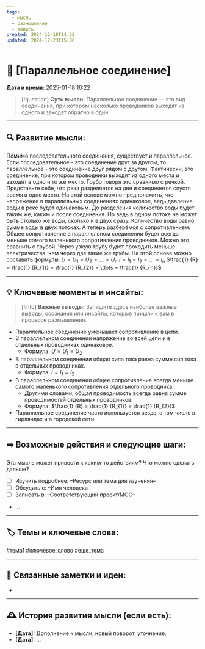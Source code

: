 ```yaml
---
tags:
  - мысль
  - размышление
  - запись
created: 2024-12-18T14:32
updated: 2024-12-23T15:06
---
```


# 💭  [Параллельное соединение]

**Дата и время:** 2025-01-18 16:22

> [!question] **Суть мысли:**
> Параллельное соединение — это вид соединения, при котором несколько проводников выходят из одного и заходят обратно в один.

---

## 🔍 Развитие мысли:

Помимо последовательного соединения, существует и параллельное. Если последовательное - это соединение друг за другом, то параллельное - это соединение друг рядом с другом. Фактически, это соединение, при котором проводники выходят из одного места и заходят в одно и то же место. 
Грубо говоря это сравнимо с речкой. Представьте себе, что река разделяется на две и соединяется спустя время в одно место.
На этой основе можно предположить, что напряжение в параллельных соединениях одинаковое, ведь давление воды в реке будет одинаковым.
До разделения количество воды будет таким же, каким и после соединения. Но ведь в одном потоке не может быть столько же воды, сколько и в двух сразу. Количество воды равно сумме воды в двух потоках.
А теперь разберёмся с сопротивлением. Общее сопротивление в параллельном соединении будет всегда меньше самого маленького сопротивления проводников. Можно это сравнить с трубой. Через узкую трубу будет проходить меньше электричества, чем через две такие же трубы.
На этой основе можно составить формулы:
$U = U_{1} = U_{2} = \dots = U_{n}$
$I = I_{1} = I_{2} = \dots = I_{n}$
$\frac{1} {R} = \frac{1} {R_{1}} = \frac{1} {R_{2}} = \dots = \frac{1} {R_{n}}$

---

## 💡 Ключевые моменты и инсайты:

> [!info] **Важные выводы:**
> Запишите здесь наиболее важные выводы, осознания или инсайты, которые пришли к вам в процессе размышления.

- Параллельное соединение уменьшает сопротивление в цепи.
- В параллельном соединении напряжение во всей цепи и в отдельных проводниках одинаковое.
	- Формула: $U = U_{1} = U_{2}$
- В параллельном соединении общая сила тока равна сумме сил тока в отдельных проводниках.
	- Формула: $I = I_{1} = I_{2}$
- В параллельном соединении общее сопротивление всегда меньше самого маленького сопротивления отдельного проводника.
	- Другими словами, общая проводимость всегда равна сумме проводимостей отдельных проводников.
	- Формула: $\frac{1} {R} = \frac{1} {R_{1}} = \frac{1} {R_{2}}$
- Параллельное соединение часто используется везде, в том числе в гирляндах и в городской сети.

---

## ➡️ Возможные действия и следующие шаги:

Эта мысль может привести к каким-то действиям? Что можно сделать дальше?

- [ ] Изучить подробнее: –Ресурс или тема для изучения–
- [ ] Обсудить с: –Имя человека–
- [ ] Записать в: –Соответствующий проект/MOC–
- ...

---

## 🏷️ Темы и ключевые слова:

#тема1 #ключевое_слово #еще_тема

---

## 🔄 Связанные заметки и идеи:

- 

---

## 🕰️ История развития мысли (если есть):

* **[Дата]:**  Дополнение к мысли, новый поворот, уточнение.
* **[Дата]:**  ...